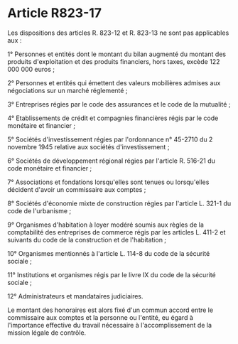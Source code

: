 # Article R823-17

Les dispositions des articles R. 823-12 et R. 823-13 ne sont pas applicables aux :

1° Personnes et entités dont le montant du bilan augmenté du montant des produits d'exploitation et des produits financiers, hors taxes, excède 122 000 000 euros ;

2° Personnes et entités qui émettent des valeurs mobilières admises aux négociations sur un marché réglementé ;

3° Entreprises régies par le code des assurances et le code de la mutualité ;

4° Etablissements de crédit et compagnies financières régis par le code monétaire et financier ;

5° Sociétés d'investissement régies par l'ordonnance n° 45-2710 du 2 novembre 1945 relative aux sociétés d'investissement ;

6° Sociétés de développement régional régies par l'article R. 516-21 du code monétaire et financier ;

7° Associations et fondations lorsqu'elles sont tenues ou lorsqu'elles décident d'avoir un commissaire aux comptes ;

8° Sociétés d'économie mixte de construction régies par l'article L. 321-1 du code de l'urbanisme ;

9° Organismes d'habitation à loyer modéré soumis aux règles de la comptabilité des entreprises de commerce régis par les articles L. 411-2 et suivants du code de la construction et de l'habitation ;

10° Organismes mentionnés à l'article L. 114-8 du code de la sécurité sociale ;

11° Institutions et organismes régis par le livre IX du code de la sécurité sociale ;

12° Administrateurs et mandataires judiciaires.

Le montant des honoraires est alors fixé d'un commun accord entre le commissaire aux comptes et la personne ou l'entité, eu égard à l'importance effective du travail nécessaire à l'accomplissement de la mission légale de contrôle.
